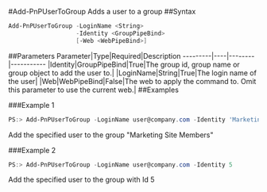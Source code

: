 #Add-PnPUserToGroup
Adds a user to a group
##Syntax
```powershell
Add-PnPUserToGroup -LoginName <String>
                   -Identity <GroupPipeBind>
                   [-Web <WebPipeBind>]
```


##Parameters
Parameter|Type|Required|Description
---------|----|--------|-----------
|Identity|GroupPipeBind|True|The group id, group name or group object to add the user to.|
|LoginName|String|True|The login name of the user|
|Web|WebPipeBind|False|The web to apply the command to. Omit this parameter to use the current web.|
##Examples

###Example 1
```powershell
PS:> Add-PnPUserToGroup -LoginName user@company.com -Identity 'Marketing Site Members'
```
Add the specified user to the group "Marketing Site Members"

###Example 2
```powershell
PS:> Add-PnPUserToGroup -LoginName user@company.com -Identity 5
```
Add the specified user to the group with Id 5
